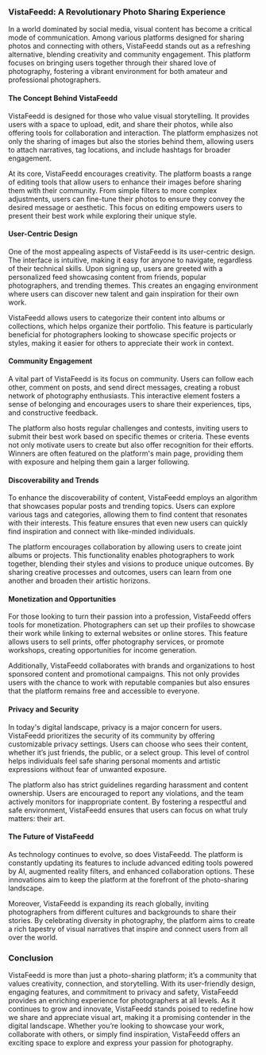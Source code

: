 ### VistaFeedd: A Revolutionary Photo Sharing Experience

In a world dominated by social media, visual content has become a critical mode of communication. Among various platforms designed for sharing photos and connecting with others, VistaFeedd stands out as a refreshing alternative, blending creativity and community engagement. This platform focuses on bringing users together through their shared love of photography, fostering a vibrant environment for both amateur and professional photographers.  

#### The Concept Behind VistaFeedd
 
VistaFeedd is designed for those who value visual storytelling. It provides users with a space to upload, edit, and share their photos, while also offering tools for collaboration and interaction. The platform emphasizes not only the sharing of images but also the stories behind them, allowing users to attach narratives, tag locations, and include hashtags for broader engagement.

At its core, VistaFeedd encourages creativity. The platform boasts a range of editing tools that allow users to enhance their images before sharing them with their community. From simple filters to more complex adjustments, users can fine-tune their photos to ensure they convey the desired message or aesthetic. This focus on editing empowers users to present their best work while exploring their unique style.

#### User-Centric Design

One of the most appealing aspects of VistaFeedd is its user-centric design. The interface is intuitive, making it easy for anyone to navigate, regardless of their technical skills. Upon signing up, users are greeted with a personalized feed showcasing content from friends, popular photographers, and trending themes. This creates an engaging environment where users can discover new talent and gain inspiration for their own work.

VistaFeedd allows users to categorize their content into albums or collections, which helps organize their portfolio. This feature is particularly beneficial for photographers looking to showcase specific projects or styles, making it easier for others to appreciate their work in context.

#### Community Engagement

A vital part of VistaFeedd is its focus on community. Users can follow each other, comment on posts, and send direct messages, creating a robust network of photography enthusiasts. This interactive element fosters a sense of belonging and encourages users to share their experiences, tips, and constructive feedback.

The platform also hosts regular challenges and contests, inviting users to submit their best work based on specific themes or criteria. These events not only motivate users to create but also offer recognition for their efforts. Winners are often featured on the platform's main page, providing them with exposure and helping them gain a larger following.

#### Discoverability and Trends

To enhance the discoverability of content, VistaFeedd employs an algorithm that showcases popular posts and trending topics. Users can explore various tags and categories, allowing them to find content that resonates with their interests. This feature ensures that even new users can quickly find inspiration and connect with like-minded individuals.

The platform encourages collaboration by allowing users to create joint albums or projects. This functionality enables photographers to work together, blending their styles and visions to produce unique outcomes. By sharing creative processes and outcomes, users can learn from one another and broaden their artistic horizons.

#### Monetization and Opportunities

For those looking to turn their passion into a profession, VistaFeedd offers tools for monetization. Photographers can set up their profiles to showcase their work while linking to external websites or online stores. This feature allows users to sell prints, offer photography services, or promote workshops, creating opportunities for income generation.

Additionally, VistaFeedd collaborates with brands and organizations to host sponsored content and promotional campaigns. This not only provides users with the chance to work with reputable companies but also ensures that the platform remains free and accessible to everyone.

#### Privacy and Security

In today's digital landscape, privacy is a major concern for users. VistaFeedd prioritizes the security of its community by offering customizable privacy settings. Users can choose who sees their content, whether it’s just friends, the public, or a select group. This level of control helps individuals feel safe sharing personal moments and artistic expressions without fear of unwanted exposure.

The platform also has strict guidelines regarding harassment and content ownership. Users are encouraged to report any violations, and the team actively monitors for inappropriate content. By fostering a respectful and safe environment, VistaFeedd ensures that users can focus on what truly matters: their art.

#### The Future of VistaFeedd

As technology continues to evolve, so does VistaFeedd. The platform is constantly updating its features to include advanced editing tools powered by AI, augmented reality filters, and enhanced collaboration options. These innovations aim to keep the platform at the forefront of the photo-sharing landscape.

Moreover, VistaFeedd is expanding its reach globally, inviting photographers from different cultures and backgrounds to share their stories. By celebrating diversity in photography, the platform aims to create a rich tapestry of visual narratives that inspire and connect users from all over the world.

### Conclusion

VistaFeedd is more than just a photo-sharing platform; it’s a community that values creativity, connection, and storytelling. With its user-friendly design, engaging features, and commitment to privacy and safety, VistaFeedd provides an enriching experience for photographers at all levels. As it continues to grow and innovate, VistaFeedd stands poised to redefine how we share and appreciate visual art, making it a promising contender in the digital landscape. Whether you’re looking to showcase your work, collaborate with others, or simply find inspiration, VistaFeedd offers an exciting space to explore and express your passion for photography.

